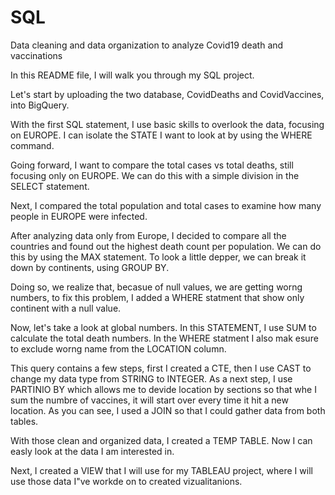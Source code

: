 # SQL
Data cleaning and data organization to analyze Covid19 death and vaccinations 

In this README file, I will walk you through my SQL project.

Let's start by uploading the two database, CovidDeaths and CovidVaccines, into BigQuery. 

With the first SQL statement, I use basic skills to overlook the data, focusing on EUROPE. I can isolate the STATE I want to look at by using the WHERE command.

Going forward, I want to compare the total cases vs total deaths, still focusing only on EUROPE. We can do this with a simple division in the SELECT statement.

Next, I compared the total population and total cases to examine how many people in EUROPE were infected.

After analyzing data only from Europe, I decided to compare all the countries and found out the highest death count per population. We can do this by using the MAX statement.
To look a little depper, we can break it down by continents, using GROUP BY.

Doing so, we realize that, becasue of null values, we are getting worng numbers, to fix this problem, I added a WHERE statment that show only continent with a null value.

Now, let's take a look at global numbers. In this STATEMENT, I use SUM to calculate the total death numbers. In the WHERE statment I also mak esure to exclude worng name from the LOCATION column.

This query contains a few steps, first I created a CTE, then I use CAST to change my data type from STRING to INTEGER. As a next step, I use PARTINIO BY which allows me to devide location by sections so that whe I sum the numbre of vaccines, it will start over every time it hit a new location. As you can see, I used a JOIN so that I could gather data from both tables.

With those clean and organized data, I created a TEMP TABLE. Now I can easly look at the data I am interested in.

Next, I created a VIEW that I will use for my TABLEAU project, where I will use those data I"ve workde on to created vizualitanions.
